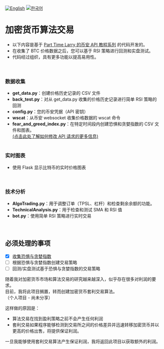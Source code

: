 [![English](https://img.shields.io/badge/lang-English-blue.svg)](https://github.com/juho-creator/Crypto_AlgoTrading/blob/master/README.md)
[![한국어](https://img.shields.io/badge/lang-한국어-red.svg)](https://github.com/juho-creator/Crypto_AlgoTrading/blob/master/README.KR.md)

# 加密货币算法交易
- 以下内容是基于 [Part Time Larry 的币安 API 教程系列](https://www.youtube.com/watch?v=rvhnz1yBHgQ&list=PLvzuUVysUFOuB1kJQ3S2G-nB7_nHhD7Ay) 的代码开发的。
- 在收集了 BTC 价格数据之后，您可以基于 RSI 策略进行回测和实盘测试。
- 代码经过组织，具有更多功能以提高易用性。</br></br></br>


### 数据收集
- **get_data.py**：创建价格历史记录的 CSV 文件
- **back_test.py**：对从 get_data.py 收集的价格历史记录进行简单 RSI 策略的回测
- **config.py**：您的币安凭据（API 密钥）
- **wscat**：从币安 websocket 收集价格数据的 wscat 命令
- **fear_and_greed_index.py**：在特定时间段内创建恐惧和贪婪指数的 CSV 文件和图表。</br>
[(点击此处了解如何修改 API 请求的更多信息)](https://github.com/juho-creator/Crypto_AlgoTrading/blob/master/README.modified-api.CH.md)
</br></br>

### 实时图表
 - 使用 Flask 显示比特币的实时价格图表
</br></br></br>

### 技术分析
- **AlgoTrading.py**：用于调整订单（TPSL、杠杆）和检查剩余余额的功能。
- **TechnicalAnalysis.py**：用于检查和测试 SMA 和 RSI 值
- **bot.py**：使用简单 RSI 策略进行实时交易
</br></br></br>

## 必须处理的事项
- [X] [收集恐惧与贪婪指数](https://github.com/juho-creator/Crypto_AlgoTrading/blob/master/DataCollection/fear_and_greed_index.py)
- [ ] 根据恐惧与贪婪指数创建交易策略
- [ ] 回测/实盘测试基于恐惧与贪婪指数的交易策略

随着我对加密货币市场和算法交易的研究越来越深入，似乎存在很多对利润的要求。</br>
目前，我将此项目搁置，转而创建加密货币套利交易算法。</br>
（个人项目 - 尚未分享）


这样做的原因是：
- 算法交易在找到盈利策略之前不会产生任何利润
- 套利交易如果程序能够检测到交易所之间的价格差异并迅速转移加密货币并以更高的价格出售，将提供保证利润。

一旦我能够使用套利交易算法产生保证利润，我将返回此项目以获取额外的利润。
